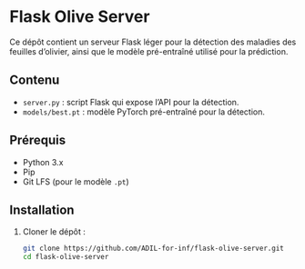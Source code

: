 # Flask Olive Server

Ce dépôt contient un serveur Flask léger pour la détection des maladies des feuilles d’olivier, ainsi que le modèle pré-entraîné utilisé pour la prédiction.

## Contenu

- `server.py` : script Flask qui expose l’API pour la détection.
- `models/best.pt` : modèle PyTorch pré-entraîné pour la détection.

## Prérequis

- Python 3.x
- Pip
- Git LFS (pour le modèle `.pt`)

## Installation

1. Cloner le dépôt :
   ```bash
   git clone https://github.com/ADIL-for-inf/flask-olive-server.git
   cd flask-olive-server
